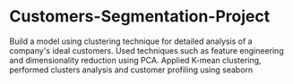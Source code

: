 # Customers-Segmentation-Project
Build a model using clustering technique for detailed analysis of a company's ideal customers. Used techniques such as feature engineering and dimensionality reduction using PCA. Applied K-mean clustering, performed clusters analysis and customer profiling using seaborn
